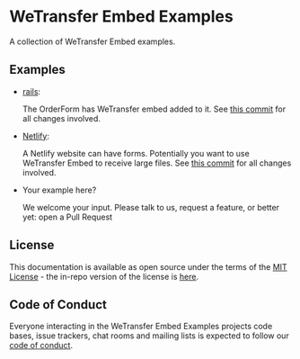 # WeTransfer Embed Examples

A collection of WeTransfer Embed examples.

## Examples

- [rails](rails/):

    The OrderForm has WeTransfer embed added to it.
    See [this commit](https://github.com/WeTransfer/EmbedExamples/commit/096f26b309a80b2c404d8f678988185884817f99) for all changes involved.
- [Netlify](netlify/):

    A Netlify website can have forms. Potentially you want to use WeTransfer Embed to receive large files.
    See [this commit](https://github.com/WeTransfer/EmbedExamples/commit/3c829e6ebf1d3d529ff558c63ed3925b3f9b458f) for all changes involved.
- Your example here?

    We welcome your input. Please talk to us, request a feature, or better yet: open a Pull Request

## License

This documentation is available as open source under the terms of the [MIT License](https://opensource.org/licenses/MIT) - the in-repo version of the license is [here](https://github.com/WeTransfer/EmbedExamples/blob/master/LICENSE.txt).

## Code of Conduct

Everyone interacting in the WeTransfer Embed Examples projects code bases, issue trackers, chat rooms and mailing lists is expected to follow our [code of conduct](https://github.com/WeTransfer/EmbedExamples/blob/master/CODE_OF_CONDUCT.md).
